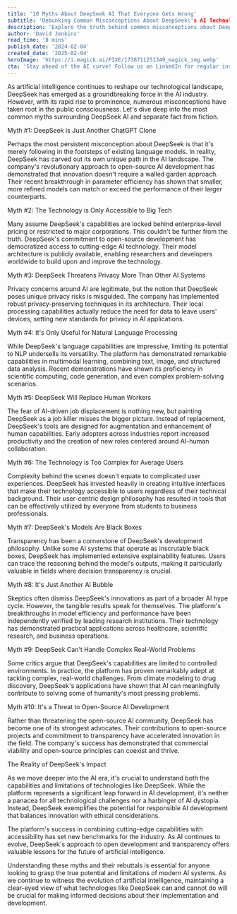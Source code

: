 ```yaml
---
title: '10 Myths About DeepSeek AI That Everyone Gets Wrong'
subtitle: 'Debunking Common Misconceptions About DeepSeek\'s AI Technology'
description: 'Explore the truth behind common misconceptions about DeepSeek AI, from its supposed similarity to ChatGPT to concerns about privacy and accessibility. Learn how this innovative platform is reshaping the AI landscape while maintaining a commitment to open-source development and ethical considerations.'
author: 'David Jenkins'
read_time: '8 mins'
publish_date: '2024-02-04'
created_date: '2025-02-04'
heroImage: 'https://i.magick.ai/PIXE/1738711251349_magick_img.webp'
cta: 'Stay ahead of the AI curve! Follow us on LinkedIn for regular insights into groundbreaking technologies like DeepSeek and join a community of forward-thinking professionals shaping the future of artificial intelligence.'
---
```


As artificial intelligence continues to reshape our technological landscape, DeepSeek has emerged as a groundbreaking force in the AI industry. However, with its rapid rise to prominence, numerous misconceptions have taken root in the public consciousness. Let's dive deep into the most common myths surrounding DeepSeek AI and separate fact from fiction.

Myth #1: DeepSeek is Just Another ChatGPT Clone

Perhaps the most persistent misconception about DeepSeek is that it's merely following in the footsteps of existing language models. In reality, DeepSeek has carved out its own unique path in the AI landscape. The company's revolutionary approach to open-source AI development has demonstrated that innovation doesn't require a walled garden approach. Their recent breakthrough in parameter efficiency has shown that smaller, more refined models can match or exceed the performance of their larger counterparts.

Myth #2: The Technology is Only Accessible to Big Tech

Many assume DeepSeek's capabilities are locked behind enterprise-level pricing or restricted to major corporations. This couldn't be further from the truth. DeepSeek's commitment to open-source development has democratized access to cutting-edge AI technology. Their model architecture is publicly available, enabling researchers and developers worldwide to build upon and improve the technology.

Myth #3: DeepSeek Threatens Privacy More Than Other AI Systems

Privacy concerns around AI are legitimate, but the notion that DeepSeek poses unique privacy risks is misguided. The company has implemented robust privacy-preserving techniques in its architecture. Their local processing capabilities actually reduce the need for data to leave users' devices, setting new standards for privacy in AI applications.

Myth #4: It's Only Useful for Natural Language Processing

While DeepSeek's language capabilities are impressive, limiting its potential to NLP undersells its versatility. The platform has demonstrated remarkable capabilities in multimodal learning, combining text, image, and structured data analysis. Recent demonstrations have shown its proficiency in scientific computing, code generation, and even complex problem-solving scenarios.

Myth #5: DeepSeek Will Replace Human Workers

The fear of AI-driven job displacement is nothing new, but painting DeepSeek as a job killer misses the bigger picture. Instead of replacement, DeepSeek's tools are designed for augmentation and enhancement of human capabilities. Early adopters across industries report increased productivity and the creation of new roles centered around AI-human collaboration.

Myth #6: The Technology is Too Complex for Average Users

Complexity behind the scenes doesn't equate to complicated user experiences. DeepSeek has invested heavily in creating intuitive interfaces that make their technology accessible to users regardless of their technical background. Their user-centric design philosophy has resulted in tools that can be effectively utilized by everyone from students to business professionals.

Myth #7: DeepSeek's Models Are Black Boxes

Transparency has been a cornerstone of DeepSeek's development philosophy. Unlike some AI systems that operate as inscrutable black boxes, DeepSeek has implemented extensive explainability features. Users can trace the reasoning behind the model's outputs, making it particularly valuable in fields where decision transparency is crucial.

Myth #8: It's Just Another AI Bubble

Skeptics often dismiss DeepSeek's innovations as part of a broader AI hype cycle. However, the tangible results speak for themselves. The platform's breakthroughs in model efficiency and performance have been independently verified by leading research institutions. Their technology has demonstrated practical applications across healthcare, scientific research, and business operations.

Myth #9: DeepSeek Can't Handle Complex Real-World Problems

Some critics argue that DeepSeek's capabilities are limited to controlled environments. In practice, the platform has proven remarkably adept at tackling complex, real-world challenges. From climate modeling to drug discovery, DeepSeek's applications have shown that AI can meaningfully contribute to solving some of humanity's most pressing problems.

Myth #10: It's a Threat to Open-Source AI Development

Rather than threatening the open-source AI community, DeepSeek has become one of its strongest advocates. Their contributions to open-source projects and commitment to transparency have accelerated innovation in the field. The company's success has demonstrated that commercial viability and open-source principles can coexist and thrive.

The Reality of DeepSeek's Impact

As we move deeper into the AI era, it's crucial to understand both the capabilities and limitations of technologies like DeepSeek. While the platform represents a significant leap forward in AI development, it's neither a panacea for all technological challenges nor a harbinger of AI dystopia. Instead, DeepSeek exemplifies the potential for responsible AI development that balances innovation with ethical considerations.

The platform's success in combining cutting-edge capabilities with accessibility has set new benchmarks for the industry. As AI continues to evolve, DeepSeek's approach to open development and transparency offers valuable lessons for the future of artificial intelligence.

Understanding these myths and their rebuttals is essential for anyone looking to grasp the true potential and limitations of modern AI systems. As we continue to witness the evolution of artificial intelligence, maintaining a clear-eyed view of what technologies like DeepSeek can and cannot do will be crucial for making informed decisions about their implementation and development.